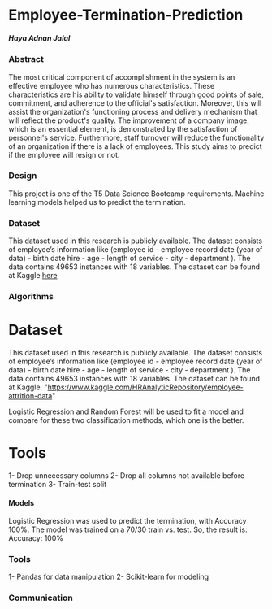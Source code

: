 # Employee-Termination-Prediction

##### Haya Adnan Jalal


### Abstract
The most critical component of accomplishment in the system is an effective employee who has numerous characteristics. These characteristics are his ability to validate himself through good points of sale, commitment, and adherence to the official's satisfaction. Moreover, this will assist the organization's functioning process and delivery mechanism that will reflect the product's quality. The improvement of a company image, which is an essential element, is demonstrated by the satisfaction of personnel's service. Furthermore, staff turnover will reduce the functionality of an organization if there is a lack of employees. This study aims to predict if the employee will resign or not.

### Design
This project is one of the T5 Data Science Bootcamp requirements. Machine learning models helped us to predict the termination.

### Dataset
This dataset used in this research is publicly available. The dataset consists of employee’s information like (employee id - employee record date (year of data) - birth date hire - age - length of service - city - department ). The data contains 49653 instances with 18 variables. 
The dataset can be found at Kaggle [here](https://www.kaggle.com/HRAnalyticRepository/employee-attrition-data)


### Algorithms
# Dataset
This dataset used in this research is publicly available. The dataset consists of employee’s information like (employee id - employee record date (year of data) - birth date hire - age - length of service - city - department ). The data contains 49653 instances with 18 variables. 
The dataset can be found at Kaggle. "https://www.kaggle.com/HRAnalyticRepository/employee-attrition-data"

Logistic Regression and Random Forest will be used to fit a model and compare for these two classification methods, which one is the better.

# Tools
1- Drop unnecessary columns
2- Drop all columns not available before termination
3- Train-test split 

#### Models
Logistic Regression was used to predict the termination, with Accuracy 100%. The model was trained on a 70/30 train vs. test. 
So, the result is:
Accuracy: 100%

### Tools
1- Pandas for data manipulation
2- Scikit-learn for modeling 

### Communication
